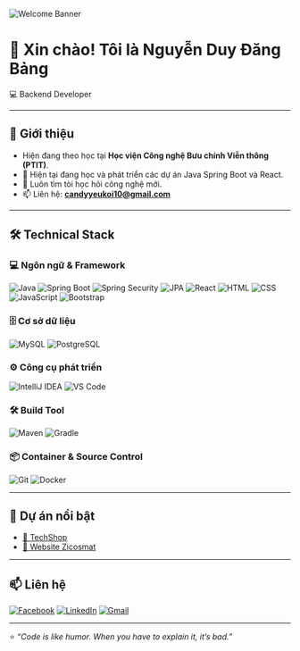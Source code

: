 <!-- Banner chào mừng -->
![Welcome Banner](https://i.ibb.co/2vN4hFv/github-banner.gif)

# 👋 Xin chào! Tôi là Nguyễn Duy Đăng Bảng  
💻 Backend Developer  

---

## 🚀 Giới thiệu
- Hiện đang theo học tại **Học viện Công nghệ Bưu chính Viễn thông (PTIT)**.
- 🔭 Hiện tại đang học và phát triển các dự án Java Spring Boot và React.  
- 🌱 Luôn tìm tòi học hỏi công nghệ mới.  
- 📫 Liên hệ: **candyyeukoi10@gmail.com**  

---

## 🛠 Technical Stack

### 💻 Ngôn ngữ & Framework
![Java](https://img.shields.io/badge/Java_17-ED8B00?style=for-the-badge&logo=openjdk&logoColor=white)
![Spring Boot](https://img.shields.io/badge/Spring_Boot_3-6DB33F?style=for-the-badge&logo=springboot&logoColor=white)
![Spring Security](https://img.shields.io/badge/Spring_Security-6DB33F?style=for-the-badge&logo=springsecurity&logoColor=white)
![JPA](https://img.shields.io/badge/JPA-007396?style=for-the-badge&logo=hibernate&logoColor=white)
![React](https://img.shields.io/badge/React-61DAFB?style=for-the-badge&logo=react&logoColor=black)
![HTML](https://img.shields.io/badge/HTML5-E34F26?style=for-the-badge&logo=html5&logoColor=white)
![CSS](https://img.shields.io/badge/CSS3-1572B6?style=for-the-badge&logo=css3&logoColor=white)
![JavaScript](https://img.shields.io/badge/JavaScript-F7E017?style=for-the-badge&logo=javascript&logoColor=black)
![Bootstrap](https://img.shields.io/badge/Bootstrap-7952B3?style=for-the-badge&logo=bootstrap&logoColor=white)

### 🗄 Cơ sở dữ liệu
![MySQL](https://img.shields.io/badge/MySQL-4479A1?style=for-the-badge&logo=mysql&logoColor=white)
![PostgreSQL](https://img.shields.io/badge/PostgreSQL-4169E1?style=for-the-badge&logo=postgresql&logoColor=white)

### ⚙️ Công cụ phát triển
![IntelliJ IDEA](https://img.shields.io/badge/IntelliJ_IDEA-000000?style=for-the-badge&logo=intellijidea&logoColor=white)
![VS Code](https://img.shields.io/badge/VS_Code-007ACC?style=for-the-badge&logo=visualstudiocode&logoColor=white)

### 🛠 Build Tool
![Maven](https://img.shields.io/badge/Maven-C71A36?style=for-the-badge&logo=apachemaven&logoColor=white)
![Gradle](https://img.shields.io/badge/Gradle-02303A?style=for-the-badge&logo=gradle&logoColor=white)

### 📦 Container & Source Control
![Git](https://img.shields.io/badge/Git-F05033?style=for-the-badge&logo=git&logoColor=white)
![Docker](https://img.shields.io/badge/Docker-2496ED?style=for-the-badge&logo=docker&logoColor=white)

---

## 🌟 Dự án nổi bật
- [🔹 TechShop](https://github.com/bangit14/TechShop)  
- [🔹 Website Zicosmat]()  

---

## 📫 Liên hệ
[![Facebook](https://img.shields.io/badge/Facebook-1877F2?style=for-the-badge&logo=facebook&logoColor=white)](https://facebook.com/yourprofile)
[![LinkedIn](https://img.shields.io/badge/LinkedIn-0A66C2?style=for-the-badge&logo=linkedin&logoColor=white)](https://linkedin.com/in/yourprofile)
[![Gmail](https://img.shields.io/badge/Gmail-D14836?style=for-the-badge&logo=gmail&logoColor=white)](mailto:candyyeukoi10@gmail.com)

---
⭐️ _“Code is like humor. When you have to explain it, it’s bad.”_  
